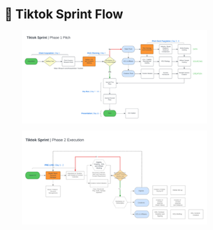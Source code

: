 # 🌊 Tiktok Sprint Flow

<figure><img src="../.gitbook/assets/1.PNG" alt=""><figcaption></figcaption></figure>

<figure><img src="../.gitbook/assets/2.PNG" alt=""><figcaption></figcaption></figure>
